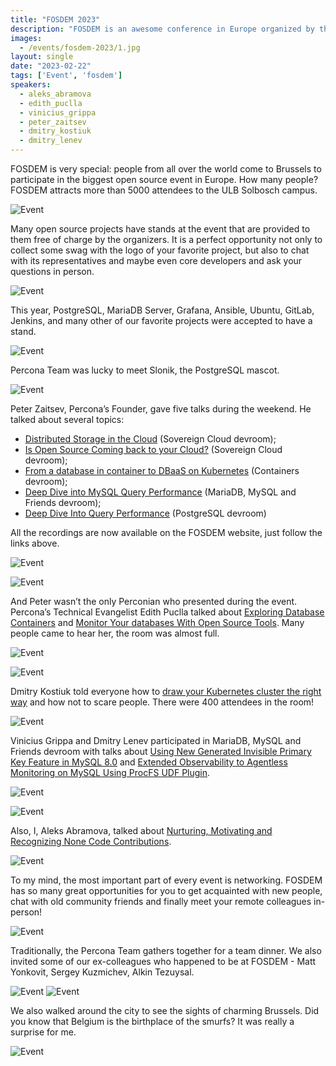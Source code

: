 ```yaml
---
title: "FOSDEM 2023"
description: "FOSDEM is an awesome conference in Europe organized by the community for the community. Percona experts actively participated in it this year."
images:
  - /events/fosdem-2023/1.jpg
layout: single
date: "2023-02-22"
tags: ['Event', 'fosdem']
speakers:
  - aleks_abramova
  - edith_puclla
  - vinicius_grippa
  - peter_zaitsev
  - dmitry_kostiuk
  - dmitry_lenev
---
```


FOSDEM is very special: people from all over the world come to Brussels to participate in the biggest open source event in Europe. How many people? FOSDEM attracts more than 5000 attendees to the ULB Solbosch campus.

![Event](/events/fosdem-2023/1.jpg)

Many open source projects have stands at the event that are provided to them free of charge by the organizers. It is a perfect opportunity not only to collect some swag with the logo of your favorite project, but also to chat with its representatives and maybe even core developers and ask your questions in person. 

![Event](/events/fosdem-2023/2.jpg)

This year, PostgreSQL, MariaDB Server, Grafana, Ansible, Ubuntu, GitLab, Jenkins, and many other of our favorite projects were accepted to have a stand.

![Event](/events/fosdem-2023/3.jpg)

Percona Team was lucky to meet Slonik, the PostgreSQL mascot. 

![Event](/events/fosdem-2023/4.jpg)

Peter Zaitsev, Percona’s Founder, gave five talks during the weekend. He talked about several  topics:

* [Distributed Storage in the Cloud](https://fosdem.org/2023/schedule/event/sovcloud_distributed_storage_in_the_cloud/) (Sovereign Cloud devroom);
* [Is Open Source Coming back to your Cloud?](https://fosdem.org/2023/schedule/event/sovcloud_is_open_source_coming_back_to_your_cloud/) (Sovereign Cloud devroom);
* [From a database in container to DBaaS on Kubernetes](https://fosdem.org/2023/schedule/event/container_kubernetes_database_dbaas/) (Containers devroom);
* [Deep Dive into MySQL Query Performance](https://fosdem.org/2023/schedule/event/deep_dive_mysql_perf/) (MariaDB, MySQL and Friends devroom);
* [Deep Dive Into Query Performance](https://fosdem.org/2023/schedule/event/postgresql_deep_dive_into_query_performance/) (PostgreSQL devroom)

All the recordings are now available on the FOSDEM website, just follow the links above. 

![Event](/events/fosdem-2023/5.jpg)

![Event](/events/fosdem-2023/6.jpg)

And Peter wasn’t the only Perconian who presented during the event. Percona’s Technical Evangelist Edith Puclla talked about [Exploring Database Containers](https://fosdem.org/2023/schedule/event/container_database_containers/) and [Monitor Your databases With Open Source Tools](https://fosdem.org/2023/schedule/event/db/). Many people came to hear her, the room was almost full.

![Event](/events/fosdem-2023/7.jpg)

![Event](/events/fosdem-2023/8.jpg)

Dmitry Kostiuk told everyone how to [draw your Kubernetes cluster the right way](https://fosdem.org/2023/schedule/event/container_kubernetes_cluster_right_way/) and how not to scare people. There were 400 attendees in the room! 

![Event](/events/fosdem-2023/9.jpg)

Vinicius Grippa and Dmitry Lenev participated in MariaDB, MySQL and Friends devroom with talks about [Using New Generated Invisible Primary Key Feature in MySQL 8.0](https://fosdem.org/2023/schedule/event/mysql_gipk/) and [Extended Observability to Agentless Monitoring on MySQL Using ProcFS UDF Plugin](https://fosdem.org/2023/schedule/event/mysql_procfs_udf/).

![Event](/events/fosdem-2023/10.jpg)

![Event](/events/fosdem-2023/11.jpg)

Also, I, Aleks Abramova, talked about [Nurturing, Motivating and Recognizing None Code Contributions](https://fosdem.org/2023/schedule/event/nurture_motivate_recognise_noncode_contributions/).

![Event](/events/fosdem-2023/12.jpg)

To my mind, the most important part of every event is networking.  FOSDEM has so many great opportunities for you to get acquainted with new people, chat with old community friends and finally meet your remote colleagues in-person! 

![Event](/events/fosdem-2023/13.jpg)

Traditionally, the Percona Team gathers together for a team dinner. We also invited some of our ex-colleagues who happened to be at FOSDEM - Matt Yonkovit, Sergey Kuzmichev, Alkin Tezuysal.

![Event](/events/fosdem-2023/14.jpg)
![Event](/events/fosdem-2023/15.jpg)

We also walked around the city to see the sights of charming Brussels. Did you know that Belgium is the birthplace of the smurfs? It was really a surprise for me.

![Event](/events/fosdem-2023/16.jpg)

